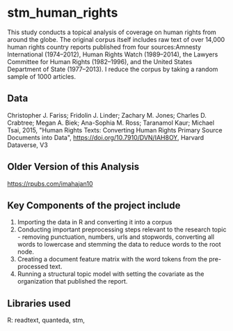 # stm_human_rights

This study conducts a topical analysis of coverage on human rights from around the globe. The original corpus itself includes raw text of over 14,000 human rights country reports published from four sources:Amnesty International (1974–2012), Human Rights Watch (1989–2014), the Lawyers Committee for Human Rights (1982–1996), and the United States Department of State (1977–2013). I reduce the corpus by taking a random sample of 1000 articles. 

## Data
Christopher J. Fariss; Fridolin J. Linder; Zachary M. Jones; Charles D. Crabtree; Megan A. Biek; Ana-Sophia M. Ross; Taranamol Kaur; Michael Tsai, 2015, "Human Rights Texts: Converting Human Rights Primary Source Documents into Data", https://doi.org/10.7910/DVN/IAH8OY, Harvard Dataverse, V3  

## Older Version of this Analysis
https://rpubs.com/imahajan10

## Key Components of the project include
1. Importing the data in R and converting it into a corpus
2. Conducting important preprocessing steps relevant to the research topic - removing punctuation, numbers, urls and stopwords, converting all words to lowercase and stemming the data to reduce words to the root node.
3. Creating a document feature matrix with the word tokens from the pre-processed text. 
4. Running a structural topic model with setting the covariate as the organization that published the report.

## Libraries used
R: readtext, quanteda, stm, 

